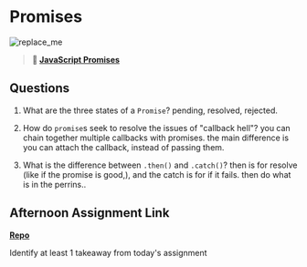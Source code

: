 # Promises

![replace_me](https://codeworks.blob.core.windows.net/public/assets/img/illustrations/placeholder.svg)

> **📖 [JavaScript Promises](https://codeworksacademy.com/fs-student-guide/resources/wk4/02-Promises)**

## Questions

1. What are the three states of a `Promise`?
pending, resolved, rejected.

2. How do `promise`s seek to resolve the issues of "callback hell"?
you can chain together multiple callbacks with promises.
the main difference is you can attach the callback, instead of passing them.


3. What is the difference between `.then()` and `.catch()`?
then is for resolve (like if the promise is good,), 
and the catch is for if it fails. then do what is in the perrins..



## Afternoon Assignment Link

**[Repo](https://github.com/good-ol-peekers/<ASSIGNMENT_REPO>)**

Identify at least 1 takeaway from today's assignment
